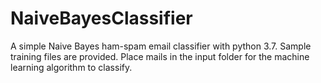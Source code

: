 # NaiveBayesClassifier

A simple Naive Bayes ham-spam email classifier with python 3.7. Sample training files are provided.
Place mails in the input folder for the machine learning algorithm to classify.
